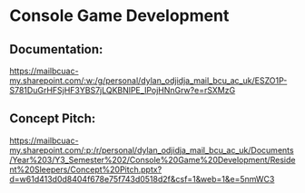 # Console Game Development

## Documentation:
https://mailbcuac-my.sharepoint.com/:w:/g/personal/dylan_odjidja_mail_bcu_ac_uk/ESZO1P-S781DuGrHFSjHF3YBS7jLQKBNlPE_IPojHNnGrw?e=rSXMzG

## Concept Pitch:
https://mailbcuac-my.sharepoint.com/:p:/r/personal/dylan_odjidja_mail_bcu_ac_uk/Documents/Year%203/Y3_Semester%202/Console%20Game%20Development/Resident%20Sleepers/Concept%20Pitch.pptx?d=w61d413d0d8404f678e75f743d0518d2f&csf=1&web=1&e=5nmWC3
